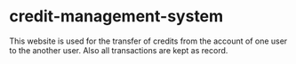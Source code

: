 # credit-management-system
 
This website is used for the transfer of credits from the account of one user to the another user. Also all transactions are kept as record. 
